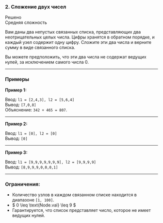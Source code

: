 ### 2. Сложение двух чисел
Решено  
Средняя сложность

Вам даны два непустых связанных списка, представляющих два неотрицательных целых числа. Цифры хранятся в обратном порядке, и каждый узел содержит одну цифру. Сложите эти два числа и верните сумму в виде связанного списка.

Вы можете предположить, что эти два числа не содержат ведущих нулей, за исключением самого числа 0.

---

### Примеры

**Пример 1:**

Ввод: `l1 = [2,4,3], l2 = [5,6,4]`  
Вывод: `[7,0,8]`  
Объяснение: `342 + 465 = 807`.

---

**Пример 2:**

Ввод: `l1 = [0], l2 = [0]`  
Вывод: `[0]`

---

**Пример 3:**

Ввод: `l1 = [9,9,9,9,9,9,9], l2 = [9,9,9,9]`  
Вывод: `[8,9,9,9,0,0,0,1]`

---

### Ограничения:

- Количество узлов в каждом связанном списке находится в диапазоне `[1, 100]`.
- $ 0 \leq \text{Node.val} \leq 9 $
- Гарантируется, что список представляет число, которое не имеет ведущих нулей.